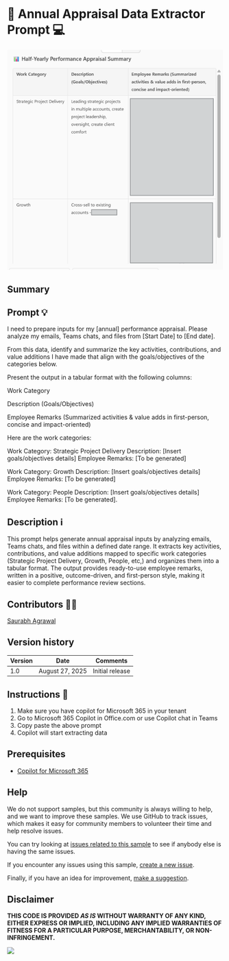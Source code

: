 # 🚀 Annual Appraisal Data Extractor Prompt 💻

![Prompt to extract data for Annual Appraisal](./assets/demo1.png)

## Summary

## Prompt 💡

I need to prepare inputs for my [annual] performance appraisal. Please analyze my emails, Teams chats, and files from [Start Date] to [End date].

From this data, identify and summarize the key activities, contributions, and value additions I have made that align with the goals/objectives of the categories below.

Present the output in a tabular format with the following columns:

Work Category

Description (Goals/Objectives)

Employee Remarks (Summarized activities & value adds in first-person, concise and impact-oriented)

Here are the work categories:

Work Category: Strategic Project Delivery
Description: [Insert goals/objectives details]
Employee Remarks: [To be generated]

Work Category: Growth
Description: [Insert goals/objectives details]
Employee Remarks: [To be generated]

Work Category: People
Description: [Insert goals/objectives details]
Employee Remarks: [To be generated].

## Description ℹ️

This prompt helps generate annual appraisal inputs by analyzing emails, Teams chats, and files within a defined date range. It extracts key activities, contributions, and value additions mapped to specific work categories (Strategic Project Delivery, Growth, People, etc,) and organizes them into a tabular format. The output provides ready-to-use employee remarks, written in a positive, outcome-driven, and first-person style, making it easier to complete performance review sections.

## Contributors 👨‍💻

[Saurabh Agrawal](https://github.com/sharepointsaurabh)

## Version history

Version|Date|Comments
-------|----|--------
1.0|August 27, 2025|Initial release

## Instructions 📝

1. Make sure you have copilot for Microsoft 365 in your tenant
2. Go to Microsoft 365 Copilot in Office.com or use Copilot chat in Teams
3. Copy paste the above prompt
4. Copilot will start extracting data

## Prerequisites

* [Copilot for Microsoft 365](https://developer.microsoft.com/microsoft-365/dev-program)

## Help

We do not support samples, but this community is always willing to help, and we want to improve these samples. We use GitHub to track issues, which makes it easy for  community members to volunteer their time and help resolve issues.

You can try looking at [issues related to this sample](https://github.com/pnp/copilot-prompts/issues?q=label%3A%22sample%3A%20YOUR-SAMPLE-NAME%22) to see if anybody else is having the same issues.

If you encounter any issues using this sample, [create a new issue](https://github.com/pnp/copilot-prompts/issues/new).

Finally, if you have an idea for improvement, [make a suggestion](https://github.com/pnp/copilot-prompts/issues/new).

## Disclaimer

**THIS CODE IS PROVIDED *AS IS* WITHOUT WARRANTY OF ANY KIND, EITHER EXPRESS OR IMPLIED, INCLUDING ANY IMPLIED WARRANTIES OF FITNESS FOR A PARTICULAR PURPOSE, MERCHANTABILITY, OR NON-INFRINGEMENT.**

![](https://m365-visitor-stats.azurewebsites.net/SamplesGallery/m365-annual-appraisal-data-generator-prompt)
